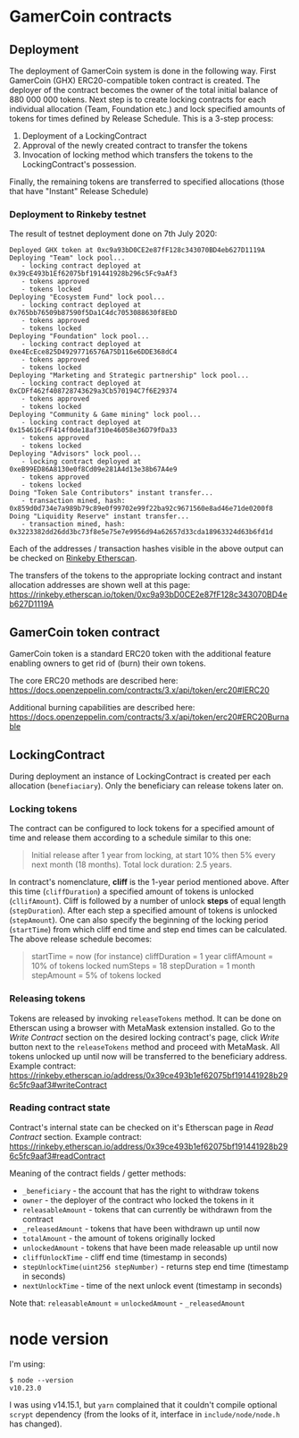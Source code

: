 # GamerCoin contracts

## Deployment

The deployment of GamerCoin system is done in the following way.
First GamerCoin (GHX) ERC20-compatible token contract is created. The deployer of the contract becomes the owner of the total initial balance of 880 000 000 tokens. Next step is to create locking contracts for each individual allocation (Team, Foundation etc.) and lock specified amounts of tokens for times defined by Release Schedule. This is a 3-step process:
1. Deployment of a LockingContract
2. Approval of the newly created contract to transfer the tokens
3. Invocation of locking method which transfers the tokens to the LockingContract's possession.

Finally, the remaining tokens are transferred to specified allocations (those that have "Instant" Release Schedule)


### Deployment to Rinkeby testnet

The result of testnet deployment done on 7th July 2020:
```
Deployed GHX token at 0xc9a93bD0CE2e87fF128c343070BD4eb627D1119A
Deploying "Team" lock pool...
   - locking contract deployed at 0x39cE493b1Ef62075bf191441928b296c5Fc9aAf3
   - tokens approved
   - tokens locked
Deploying "Ecosystem Fund" lock pool...
   - locking contract deployed at 0x765bb76509b87590f5Da1C4dc7053088630f8EbD
   - tokens approved
   - tokens locked
Deploying "Foundation" lock pool...
   - locking contract deployed at 0xe4EcEce825D49297716576A75D116e6DDE368dC4
   - tokens approved
   - tokens locked
Deploying "Marketing and Strategic partnership" lock pool...
   - locking contract deployed at 0xCDFf462f408728743629a3Cb570194C7f6E29374
   - tokens approved
   - tokens locked
Deploying "Community & Game mining" lock pool...
   - locking contract deployed at 0x154616cFF414f0de18af310e46058e36D79fDa33
   - tokens approved
   - tokens locked
Deploying "Advisors" lock pool...
   - locking contract deployed at 0xeB99ED86A8130e0f8Cd09e281A4d13e38b67A4e9
   - tokens approved
   - tokens locked
Doing "Token Sale Contributors" instant transfer...
   - transaction mined, hash: 0x859d0d734e7a989b79c89e0f99702e99f22ba92c9671560e8ad46e71de0200f8
Doing "Liquidity Reserve" instant transfer...
   - transaction mined, hash: 0x3223382dd26dd3bc73f8e5e75e7e9956d94a62657d33cda18963324d63b6fd1d
```
Each of the addresses / transaction hashes visible in the above output can be checked on [Rinkeby Etherscan](https://rinkeby.etherscan.io/).

The transfers of the tokens to the appropriate locking contract and instant allocation addresses are shown well at this page: https://rinkeby.etherscan.io/token/0xc9a93bD0CE2e87fF128c343070BD4eb627D1119A

## GamerCoin token contract

GamerCoin token is a standard ERC20 token with the additional feature enabling owners to get rid of (burn) their own tokens.

The core ERC20 methods are described here: https://docs.openzeppelin.com/contracts/3.x/api/token/erc20#IERC20

Additional burning capabilities are described here: https://docs.openzeppelin.com/contracts/3.x/api/token/erc20#ERC20Burnable


## LockingContract

During deployment an instance of LockingContract is created per each allocation (`benefiaciary`). Only the beneficiary can release tokens later on.

### Locking tokens

The contract can be configured to lock tokens for a specified amount of time and release them according to a schedule similar to this one:
> Initial release after 1 year from locking, at start 10% then 5% every next month (18 months). Total lock duration: 2.5 years.

In contract's nomenclature, **cliff** is the 1-year period mentioned above. After this time (`cliffDuration`) a specified amount of tokens is unlocked (`cllifAmount`). Cliff is followed by a number of unlock **steps** of equal length (`stepDuration`). After each step a specified amount of tokens is unlocked (`stepAmount`). One can also specify the beginning of the locking period (`startTime`) from which cliff end time and step end times can be calculated. The above release schedule becomes:

> startTime = now (for instance)
> cliffDuration = 1 year
> cliffAmount = 10% of tokens locked
> numSteps = 18
> stepDuration = 1 month
> stepAmount = 5% of tokens locked


### Releasing tokens

Tokens are released by invoking `releaseTokens` method. It can be done on Etherscan using a browser with MetaMask extension installed. Go to the *Write Contract* section on the desired locking contract's page, click *Write* button next to the `releaseTokens` method and proceed with MetaMask. All tokens unlocked up until now will be transferred to the beneficiary address. Example contract: https://rinkeby.etherscan.io/address/0x39ce493b1ef62075bf191441928b296c5fc9aaf3#writeContract

### Reading contract state

Contract's internal state can be checked on it's Etherscan page in *Read Contract* section. Example contract: https://rinkeby.etherscan.io/address/0x39ce493b1ef62075bf191441928b296c5fc9aaf3#readContract

Meaning of the contract fields / getter methods:
* `_beneficiary` - the account that has the right to withdraw tokens
* `owner` - the deployer of the contract who locked the tokens in it
* `releasableAmount` - tokens that can currently be withdrawn from the contract
* `_releasedAmount` - tokens that have been withdrawn up until now
* `totalAmount` - the amount of tokens originally locked
* `unlockedAmount` - tokens that have been made releasable up until now
* `cliffUnlockTime` - cliff end time (timestamp in seconds)
* `stepUnlockTime(uint256 stepNumber)` - returns step end time (timestamp in seconds)
* `nextUnlockTime` - time of the next unlock event (timestamp in seconds)

Note that:
`releasableAmount` = `unlockedAmount` - `_releasedAmount`

# node version

I'm using:

```
$ node --version
v10.23.0
```

I was using v14.15.1, but `yarn` complained that it couldn't compile optional `scrypt` dependency (from the looks of it, interface in `include/node/node.h` has changed).
